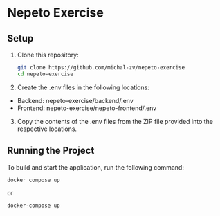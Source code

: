 # Nepeto Exercise

## Setup

1. Clone this repository:
   ```bash
   git clone https://github.com/michal-zv/nepeto-exercise
   cd nepeto-exercise

2. Create the .env files in the following locations:
- Backend: nepeto-exercise/backend/.env
- Frontend: nepeto-exercise/nepeto-frontend/.env

3. Copy the contents of the .env files from the ZIP file provided into the respective locations.


## Running the Project

To build and start the application, run the following command:

```bash
docker compose up
```

or 

```bash
docker-compose up
```
